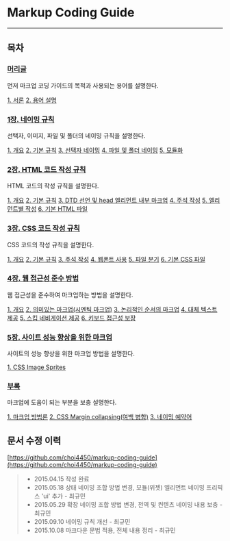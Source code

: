 Markup Coding Guide
===

---

목차
---

### [머리글](http://overtimeman.tistory.com/entry/Markup-Coding-Guide-Preface)

먼저 마크업 코딩 가이드의 목적과 사용되는 용어를 설명한다.

[1. 서론](http://overtimeman.tistory.com/entry/Markup-Coding-Guide-Preface#1-서론)
[2. 용어 설명](http://overtimeman.tistory.com/entry/Markup-Coding-Guide-Preface#2-용어-설명)

### [1장. 네이밍 규칙](http://overtimeman.tistory.com/entry/Markup-Coding-Guide-Chapter1)

선택자, 이미지, 파일 및 폴더의 네이밍 규칙을 설명한다.

[1. 개요](http://overtimeman.tistory.com/entry/Markup-Coding-Guide-Chapter1#1-1-개요)
[2. 기본 규칙](http://overtimeman.tistory.com/entry/Markup-Coding-Guide-Chapter1#1-2-기본-규칙)
[3. 선택자 네이밍](http://overtimeman.tistory.com/entry/Markup-Coding-Guide-Chapter1#1-3-선택자-네이밍)
[4. 파일 및 폴더 네이밍](http://overtimeman.tistory.com/entry/Markup-Coding-Guide-Chapter1#1-4-파일-및-폴더-네이밍)
[5. 모듈화](http://overtimeman.tistory.com/entry/Markup-Coding-Guide-Chapter1#1-5-모듈화)

### [2장. HTML 코드 작성 규칙](http://overtimeman.tistory.com/entry/Markup-Coding-Guide-Chapter2)

HTML 코드의 작성 규칙을 설명한다.

[1. 개요](http://overtimeman.tistory.com/entry/Markup-Coding-Guide-Chapter2#2-1-개요)
[2. 기본 규칙](http://overtimeman.tistory.com/entry/Markup-Coding-Guide-Chapter2#2-2-기본-규칙)
[3. DTD 선언 및 head 엘리먼트 내부 마크업](http://overtimeman.tistor.com/entry/Markup-Coding-Guide-Chapter2#2-3-DTD-선언-및-head-엘리먼트-내부-마크업)
[4. 주석 작성](http://overtimeman.tistory.com/entry/Markup-Coding-Guide-Chapter2#2-4-주석-작성)
[5. 엘리먼트별 작성](http://overtimeman.tistory.com/entry/Markup-Coding-Guide-Chapter2#2-5-엘리먼트별-작성)
[6. 기본 HTML 파일](http://overtimeman.tistory.com/entry/Markup-Coding-Guide-Chapter2#2-6-기본-HTML-파일)

### [3장. CSS 코드 작성 규칙](http://overtimeman.tistory.com/entry/Markup-Coding-Guide-Chapter3)

CSS 코드의 작성 규칙을 설명한다.

[1. 개요](http://overtimeman.tistory.com/entry/Markup-Coding-Guide-Chapter3#3-1-개요)
[2. 기본 규칙](http://overtimeman.tistory.com/entry/Markup-Coding-Guide-Chapter3#3-2-기본-규칙)
[3. 주석 작성](http://overtimeman.tistory.com/entry/Markup-Coding-Guide-Chapter3#3-3-주석-작성)
[4. 웹폰트 사용](http://overtimeman.tistory.com/entry/Markup-Coding-Guide-Chapter3#3-4-웹폰트-사용)
[5. 파일 분기](http://overtimeman.tistory.com/entry/Markup-Coding-Guide-Chapter3#3-5-파일-분기)
[6. 기본 CSS 파일](http://overtimeman.tistory.com/entry/Markup-Coding-Guide-Chapter3#3-6-기본-CSS-파일)

### [4장. 웹 접근성 준수 방법](http://overtimeman.tistory.com/entry/Markup-Coding-Guide-Chapter4)

웹 접근성을 준수하여 마크업하는 방법을 설명한다.

[1. 개요](http://overtimeman.tistory.com/entry/Markup-Coding-Guide-Chapter4#4-1-개요)
[2. 의미있는 마크업(시멘틱 마크업)](http://overtimeman.tistory.com/entry/Markup-Coding-Guide-Chapter4#4-2-의미있는-마크업시멘틱-마크업)
[3. 논리적인 순서의 마크업](http://overtimeman.tistory.com/entry/Markup-Coding-Guide-Chapter4#4-3-논리적인-순서의-마크업)
[4. 대체 텍스트 제공](http://overtimeman.tistory.com/entry/Markup-Coding-Guide-Chapter4#4-4-대체-텍스트-제공)
[5. 스킵 네비게이션 제공](http://overtimeman.tistory.com/entry/Markup-Coding-Guide-Chapter4#4-5-스킵-네비게이션-제공)
[6. 키보드 접근성 보장](http://overtimeman.tistory.com/entry/Markup-Coding-Guide-Chapter4#4-6-키보드-접근성-보장)

### [5장. 사이트 성능 향상을 위한 마크업](http://overtimeman.tistory.com/entry/Markup-Coding-Guide-Chapter5)

사이트의 성능 향상을 위한 마크업 방법을 설명한다.

[1. CSS Image Sprites](http://overtimeman.tistory.com/entry/Markup-Coding-Guide-Chapter5#5-1-CSS-Image-Sprites)

### [부록](http://overtimeman.tistory.com/entry/Markup-Coding-Guide-Appendix)

마크업에 도움이 되는 부분을 보충 설명한다.

[1. 마크업 방법론](http://overtimeman.tistory.com/entry/Markup-Coding-Guide-Appendix#1-마크업-방법론)
[2. CSS Margin collapsing(여백 병합)](http://overtimeman.tistory.com/entry/Markup-Coding-Guide-Appendix#2-css-margin-collapsing여백-병합)
[3. 네이밍 예약어](http://overtimeman.tistory.com/entry/Markup-Coding-Guide-Appendix#3-네이밍-예약어)

문서 수정 이력
---

[https://github.com/choi4450/markup-coding-guide](https://github.com/choi4450/markup-coding-guide)

> - 2015.04.15 작성 완료
> - 2015.05.18 상태 네이밍 조합 방법 변경, 모듈(위젯) 엘리먼트 네이밍 프리픽스 'ui' 추가 - 최규민
> - 2015.05.29 확장 네이밍 조합 방법 변경, 전역 및 컨텐츠 네이밍 내용 보충 - 최규민
> - 2015.09.10 네이밍 규칙 개선 - 최규민
> - 2015.10.08 마크다운 문법 적용, 전체 내용 정리 - 최규민